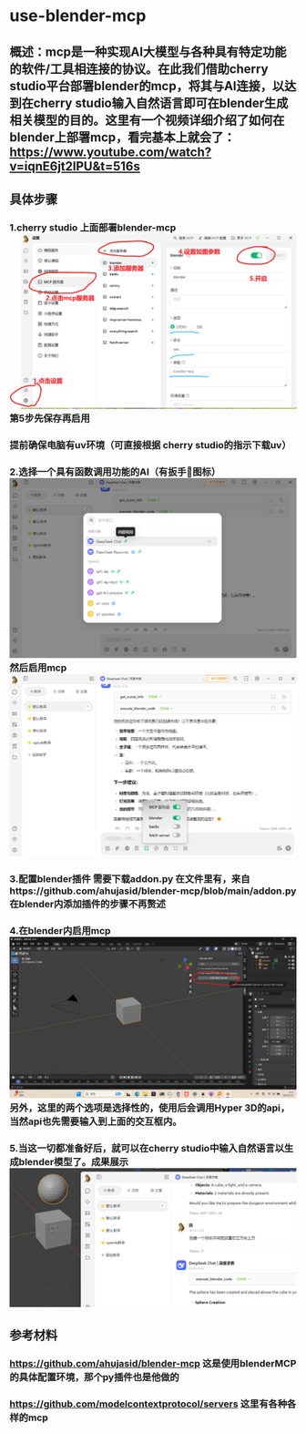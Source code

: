 # use-blender-mcp
## 概述：mcp是一种实现AI大模型与各种具有特定功能的软件/工具相连接的协议。在此我们借助cherry studio平台部署blender的mcp，将其与AI连接，以达到在cherry studio输入自然语言即可在blender生成相关模型的目的。这里有一个视频详细介绍了如何在blender上部署mcp，看完基本上就会了：https://www.youtube.com/watch?v=iqnE6jt2lPU&t=516s
## 具体步骤
### 1.cherry studio 上面部署blender-mcp ![](https://github.com/2025-simulation/use-blender-mcp/blob/main/images/%E5%B1%8F%E5%B9%95%E6%88%AA%E5%9B%BE%202025-04-14%20233701.png) 第5步先保存再启用
### 提前确保电脑有uv环境（可直接根据 cherry studio的指示下载uv）       
###  2.选择一个具有函数调用功能的AI（有扳手🔧图标）![](https://github.com/2025-simulation/use-blender-mcp/blob/main/images/%E5%B1%8F%E5%B9%95%E6%88%AA%E5%9B%BE%202025-04-15%20000006.png)然后启用mcp![](https://github.com/2025-simulation/use-blender-mcp/blob/main/images/%E5%B1%8F%E5%B9%95%E6%88%AA%E5%9B%BE%202025-04-14%20235637.png)
### 3.配置blender插件 需要下载addon.py 在文件里有，来自https://github.com/ahujasid/blender-mcp/blob/main/addon.py 在blender内添加插件的步骤不再赘述
### 4.在blender内启用mcp ![](https://github.com/2025-simulation/use-blender-mcp/blob/main/images/start2025-04-15%20001306.png)另外，这里的两个选项是选择性的，使用后会调用Hyper 3D的api，当然api也先需要输入到上面的交互框内。
### 5.当这一切都准备好后，就可以在cherry studio中输入自然语言以生成blender模型了。成果展示![](https://github.com/2025-simulation/use-blender-mcp/blob/main/images/%E5%B1%8F%E5%B9%95%E6%88%AA%E5%9B%BE%202025-04-09%20232846.png)
## 参考材料 
### https://github.com/ahujasid/blender-mcp 这是使用blenderMCP的具体配置环境，那个py插件也是他做的
### https://github.com/modelcontextprotocol/servers 这里有各种各样的mcp
